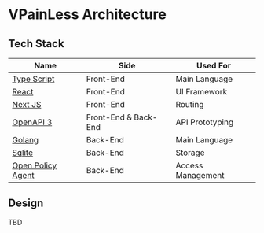 # VPainLess Architecture

## Tech Stack

| Name                                                  | Side                 | Used For          |
| ----------------------------------------------------- | -------------------- | ----------------- |
| [Type Script](https://www.typescriptlang.org/)        | Front-End            | Main Language     |
| [React](https://react.dev/)                           | Front-End            | UI Framework      |
| [Next JS](https://nextjs.org/)                        | Front-End            | Routing           |
| [OpenAPI 3](https://swagger.io/)                      | Front-End & Back-End | API Prototyping   |
| [Golang](https://go.dev/)                             | Back-End             | Main Language     |
| [Sqlite](https://sqlite.org/)                         | Back-End             | Storage           |
| [Open Policy Agent](https://www.openpolicyagent.org/) | Back-End             | Access Management |

## Design

TBD

